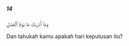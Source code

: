 ##### 14

<span class="ayah">وَمَآ أَدْرَىٰكَ مَا يَوْمُ ٱلْفَصْلِ</span>

<span class="ayah_translation">Dan tahukah kamu apakah hari keputusan itu?</span>

